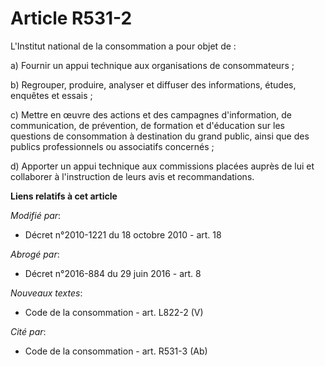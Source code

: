# Article R531-2

L'Institut national de la consommation a pour objet de :

a) Fournir un appui technique aux organisations de consommateurs ;

b) Regrouper, produire, analyser et diffuser des informations, études, enquêtes et essais ;

c) Mettre en œuvre des actions et des campagnes d'information, de communication, de prévention, de formation et d'éducation
sur les questions de consommation à destination du grand public, ainsi que des publics professionnels ou associatifs
concernés ;

d) Apporter un appui technique aux commissions placées auprès de lui et collaborer à l'instruction de leurs avis et
recommandations.

**Liens relatifs à cet article**

_Modifié par_:

  - Décret n°2010-1221 du 18 octobre 2010 - art. 18

_Abrogé par_:

  - Décret n°2016-884 du 29 juin 2016 - art. 8

_Nouveaux textes_:

  - Code de la consommation - art. L822-2 (V)

_Cité par_:

  - Code de la consommation - art. R531-3 (Ab)

